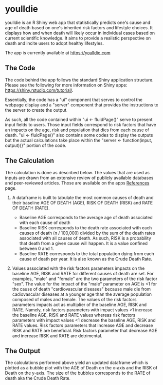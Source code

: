 # youlldie

youlldie is an R Shiny web app that statistically predicts one's cause and age of death based on one's inherited risk factors and lifestyle choices. It displays how and when death will likely occur in individual cases based on current scientific knowledge. It aims to provide a realistic perspective on death and incite users to adopt healthy lifestyles.

The app is currently available at https://youlldie.com

## The Code

The code behind the app follows the standard Shiny application structure. Please see the following for more information on Shiny apps: https://shiny.rstudio.com/tutorial/.

Essentially, the code has a "ui" component that serves to control the webpage display and a "server" component that provides the instructions to the server to create the output.

As such, all the code contained within "ui <- fluidPage()" serve to present input fields to users. Those input fields correspond to risk factors that have an impacts on the age, risk and population that dies from each cause of death. "ui <- fluidPage()" also contains some codes to display the outputs but the actual calculations take place within the "server <- function(input, output){}" portion of the code.

## The Calculation

The calculation is done as described below. The values that are used as inputs are drawn from an extensive review of publicly available databases and peer-reviewed articles. Those are available on the apps [References](https://youlldie.com/references/) page.

1. A dataframe is built to tabulate the most common causes of death and their baseline AGE OF DEATH (AGE), RISK OF DEATH (RISK) and RATE OF DEATH (RATE). 
    * Baseline AGE corresponds to the average age of death associated with each cause of death 
    * Baseline RISK corresponds to the death rate associated with each causes of death (n / 100,000) divided by the sum of the death rates associated with all causes of death. As such, RISK is a probability that death from a given cause will happen. It is a value confined between 0 and 1.  
    * Baseline RATE corresponds to the total population dying from each cause of death per year. It is also known as the Crude Death Rate.    

2. Values associated with the risk factors parameters impacts on the baseline AGE, RISK and RATE for different causes of death are set. For examples, "male" and "female" are the two parameters of the risk factor "sex". The value for the impact of the "male" parameter on AGE is <1 for the cause of death "cardiovascular diseases" because male die from cadiovascular diseases at a younger age than the average population composed of males and female. The values of the risk factors parameters impacts act as multiplier of the baseline AGE, RISK and RATE. Namely, risk factors parameters with impact values >1 increase the baseline AGE, RISK and RATE values whereas risk factors parameters with impact values <1 decrease the baseline AGE, RISK and RATE values. Risk factors parameters that increase AGE and decrease RISK and RATE are beneficial. Risk factors parameter that decrease AGE and increase RISK and RATE are detrimental. 

## The Output

The calculations performed above yield an updated dataframe which is plotted as a bubble plot with the AGE of Death on the x-axis and the RISK of Death on the y-axis. The size of the bubbles corresponds to the RATE of death aka the Crude Death Rate.
